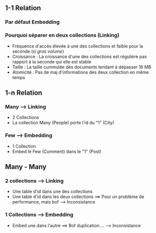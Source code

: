 ## 1-1 Relation
### Par défaut __Embedding__
### Pourquoi séparer en deux collections (__Linking__)
* Fréquence d'accès élevée à une des collections et faible pour la seconde (_si gros volume_)
* Croissance : La croissance d'une des collections est régulière pas rapport à la seconde qui elle est stable
* Taille : La taille cummulée des documents tendant à dépasser 16 MB
* Atomicité : Pas de maj d'informations des deux collection en même temps

## 1-n Relation
### Many --> __Linking__
* 2 Collections
* La collection Many (People) porte l'id du "1" (City) 
### Few --> __Embedding__
* 1 Collection
* Embed le Few (Comment) dans le "1" (Post)

## Many - Many
### 2 collections --> __Linking__
* Une table d'id dans une des collections 
* Une table d'id dans les deux collections ==> Pour un problème de performance, mais bof --> Inconsistance
### 1 Collections --> __Embedding__
* Embed une dans l'autre ==> Bof duplication.... --> Inconsistance
